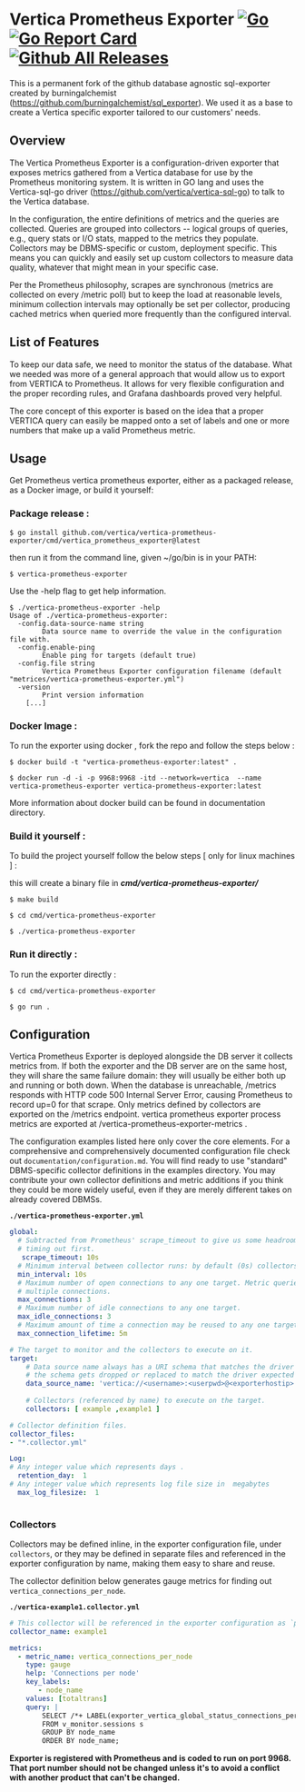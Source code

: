 # Vertica Prometheus Exporter [![Go](https://github.com/vertica/vertica-prometheus-exporter/actions/workflows/build.yml/badge.svg)](https://github.com/vertica/vertica-prometheus-exporter/actions/workflows/build.yml) [![Go Report Card](https://goreportcard.com/badge/github.com/vertica/vertica-prometheus-exporter)](https://goreportcard.com/report/github.com/vertica/vertica-prometheus-exporter/) [![Github All Releases](https://img.shields.io/github/downloads/vertica/vertica-prometheus-exporter/total.svg)]()


This is a permanent fork of the github database agnostic sql-exporter created by burningalchemist (https://github.com/burningalchemist/sql_exporter). We used it as a base to create a Vertica specific exporter tailored to our customers' needs.  

## Overview

The Vertica Prometheus Exporter is a configuration-driven exporter that exposes metrics gathered from a Vertica database for use by the Prometheus monitoring system. It is written in GO lang and uses the Vertica-sql-go driver (https://github.com/vertica/vertica-sql-go) to talk to the Vertica database.


In the configuration, the entire definitions of metrics and the queries are collected. Queries are grouped into collectors -- logical groups of queries, e.g., query stats or I/O stats, mapped to the metrics they populate. Collectors may be DBMS-specific or custom, deployment specific. This means you can quickly and easily set up custom collectors to measure data quality, whatever that might mean in your specific case.

Per the Prometheus philosophy, scrapes are synchronous (metrics are collected on every /metric poll) but to keep the load at reasonable levels, minimum collection intervals may optionally be set per collector, producing cached metrics when queried more frequently than the configured interval.


## List of Features

To keep our data safe, we need to monitor the status of the database. What we needed was more of a general approach that would allow us to export from VERTICA to Prometheus. It allows for very flexible configuration and the proper recording rules, and Grafana dashboards proved very helpful.  

The core concept of this exporter is based on the idea that a proper VERTICA query can easily be mapped onto a set of labels and one or more numbers that make up a valid Prometheus metric.

## Usage

Get Prometheus vertica prometheus exporter, either as a packaged release, as a Docker image, or build it yourself:

### Package release :


```shell
$ go install github.com/vertica/vertica-prometheus-exporter/cmd/vertica_prometheus_exporter@latest
```
then run it from the command line, given ~/go/bin is in your PATH:
```shell
$ vertica-prometheus-exporter
```
Use the -help flag to get help information.
```shell
$ ./vertica-prometheus-exporter -help
Usage of ./vertica-prometheus-exporter:
  -config.data-source-name string
        Data source name to override the value in the configuration file with.
  -config.enable-ping
        Enable ping for targets (default true)
  -config.file string
        Vertica Prometheus Exporter configuration filename (default "metrices/vertica-prometheus-exporter.yml")
  -version
        Print version information
    [...]
```
### Docker Image :

To run the exporter using docker , fork the repo and follow the steps below :

```shell
$ docker build -t "vertica-prometheus-exporter:latest" .
```

```shell
$ docker run -d -i -p 9968:9968 -itd --network=vertica  --name vertica-prometheus-exporter vertica-prometheus-exporter:latest
```
More information about docker build can be found in documentation directory.

### Build it yourself :

To build the project yourself  follow the below steps [ only for linux machines ] :

this will create a binary file in ***cmd/vertica-prometheus-exporter/***
```shell
$ make build
```
```shell
$ cd cmd/vertica-prometheus-exporter
```
```shell
$ ./vertica-prometheus-exporter
```

### Run it directly :

To run the exporter directly :

```shell
$ cd cmd/vertica-prometheus-exporter
```
```shell
$ go run .
```

## Configuration

Vertica Prometheus Exporter is deployed alongside the DB server it collects metrics from. If both the exporter and the DB server are on the same host, they will share the same failure domain: they will usually be either both up and running or both down. When the database is unreachable, /metrics responds with HTTP code 500 Internal Server Error, causing Prometheus to record up=0 for that scrape. Only metrics defined by collectors are exported on the /metrics endpoint. vertica prometheus exporter process metrics are exported at /vertica-prometheus-exporter-metrics .

The configuration examples listed here only cover the core elements. For a comprehensive and comprehensively documented configuration file check out `documentation/configuration.md`. You will find ready to use "standard" DBMS-specific collector definitions in the examples directory. You may contribute your own collector definitions and metric additions if you think they could be more widely useful, even if they are merely different takes on already covered DBMSs.

**`./vertica-prometheus-exporter.yml`**

```yaml
global:
  # Subtracted from Prometheus' scrape_timeout to give us some headroom and prevent Prometheus from
  # timing out first.
   scrape_timeout: 10s
  # Minimum interval between collector runs: by default (0s) collectors are executed on every scrape.
  min_interval: 10s
  # Maximum number of open connections to any one target. Metric queries will run concurrently on
  # multiple connections.
  max_connections: 3
  # Maximum number of idle connections to any one target.
  max_idle_connections: 3
  # Maximum amount of time a connection may be reused to any one target. Infinite by default.
  max_connection_lifetime: 5m

# The target to monitor and the collectors to execute on it.
target:
    # Data source name always has a URI schema that matches the driver name.
    # the schema gets dropped or replaced to match the driver expected DSN format.
    data_source_name: 'vertica://<username>:<userpwd>@<exporterhostip>:5433/<databasename>' 
    
    # Collectors (referenced by name) to execute on the target.
    collectors: [ example ,example1 ]

# Collector definition files.
collector_files: 
- "*.collector.yml"

Log:
# Any integer value which represents days . 
  retention_day:  1 
# Any integer value which represents log file size in  megabytes 
  max_log_filesize:  1 
  
```

### Collectors

Collectors may be defined inline, in the exporter configuration file, under `collectors`, or they may be defined in
separate files and referenced in the exporter configuration by name, making them easy to share and reuse.

The collector definition below generates gauge metrics for finding out  `vertica_connections_per_node`.

**`./vertica-example1.collector.yml`**

```yaml
# This collector will be referenced in the exporter configuration as `pricing_data_freshness`.
collector_name: example1

metrics:
  - metric_name: vertica_connections_per_node
    type: gauge
    help: 'Connections per node'
    key_labels:
       - node_name
    values: [totaltrans]
    query: |
        SELECT /*+ LABEL(exporter_vertica_global_status_connections_per_node) */ node_name , count(*) totaltrans 
        FROM v_monitor.sessions s 
        GROUP BY node_name
        ORDER BY node_name;
```


**Exporter is registered with Prometheus and is coded to run on port 9968. That port number should not be changed unless it's to avoid a conflict with another product that can't be changed.**
